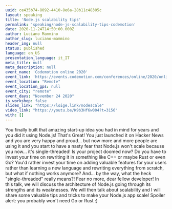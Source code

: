```yaml
---
uuid: ce435b74-8092-4410-8e6a-28b11c48305c
layout: speaking
title: 'Node.js scalability tips'
permalink: 'speaking/node-js-scalability-tips-codemotion'
date: 2020-11-24T14:50:00.000Z
author: Luciano Mammino
author_slug: luciano-mammino
header_img: null
status: published
language: en_US
presentation_language: it_IT
meta_title: null
meta_description: null
event_name: 'Codemotion online 2020'
event_link: 'https://events.codemotion.com/conferences/online/2020/online-tech-conference-italian-edition/agenda/'
event_location: "Remote"
event_location_gps: null
event_city: "remote"
event_days: "November 24 2020"
is_workshop: false
slides_link: "https://loige.link/nodescale"
video_link: "https://youtu.be/K9b3Hf6w004?t=3156"
with: []
---
```


You finally built that amazing start-up idea you had in mind for years and you did it using Node.js! That's Great! You just launched it on Hacker News and you are very happy and proud... but now more and more people are using it and you start to have a nasty fear that Node.js won't scale because you now... it's single-threaded! Is your project doomed now? Do you have to invest your time on rewriting it in something like C++ or maybe Rust or even Go? You'd rather invest your time on adding valuable features for your users rather than learning a new language and rewriting everything from scratch, but what if nothing works anymore? And... by the way, what the heck "single-threaded" really means?! Fear no more, dear fellow developer! In this talk, we will discuss the architecture of Node.js going through its strengths and its weaknesses. We will then talk about scalability and I will share some valuable tips and tricks to make your Node.js app scale! Spoiler alert: you probably won't need Go or Rust :)